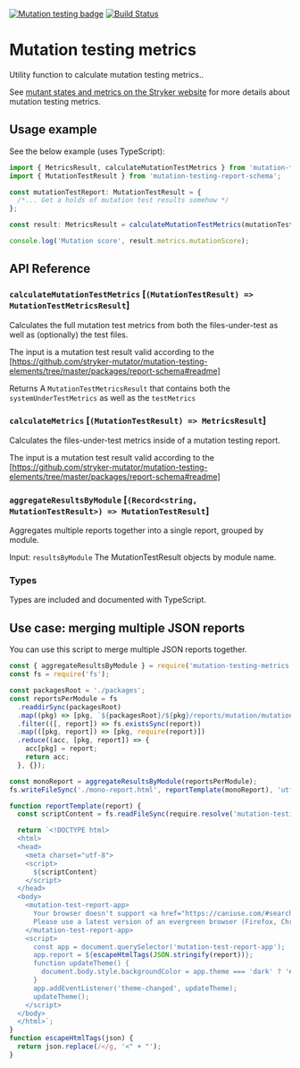 [![Mutation testing badge](https://img.shields.io/endpoint?style=flat&url=https%3A%2F%2Fbadge-api.stryker-mutator.io%2Fgithub.com%2Fstryker-mutator%2Fmutation-testing-elements%2Fmaster%3Fmodule%3Dmetrics)](https://badge-api.stryker-mutator.io/github.com/stryker-mutator/mutation-testing-elements/master?module=metrics)
[![Build Status](https://github.com/stryker-mutator/mutation-testing-elements/workflows/CI/badge.svg)](https://github.com/stryker-mutator/mutation-testing-elements/actions?query=workflow%3ACI+branch%3Amaster)

# Mutation testing metrics

Utility function to calculate mutation testing metrics..

See [mutant states and metrics on the Stryker website](https://stryker-mutator.io/docs/mutation-testing-elements/mutant-states-and-metrics/) for more details about mutation testing metrics.

## Usage example

See the below example (uses TypeScript):

```ts
import { MetricsResult, calculateMutationTestMetrics } from 'mutation-testing-metrics';
import { MutationTestResult } from 'mutation-testing-report-schema';

const mutationTestReport: MutationTestResult = {
  /*... Get a holds of mutation test results somehow */
};

const result: MetricsResult = calculateMutationTestMetrics(mutationTestReport);

console.log('Mutation score', result.metrics.mutationScore);
```

## API Reference

### `calculateMutationTestMetrics` [`(MutationTestResult) => MutationTestMetricsResult`]

Calculates the full mutation test metrics from both the files-under-test as well as (optionally) the test files.

The input is a mutation test result valid according to the [https://github.com/stryker-mutator/mutation-testing-elements/tree/master/packages/report-schema#readme]

Returns A `MutationTestMetricsResult` that contains both the `systemUnderTestMetrics` as well as the `testMetrics`

### `calculateMetrics` [`(MutationTestResult) => MetricsResult`]

Calculates the files-under-test metrics inside of a mutation testing report.

The input is a mutation test result valid according to the [https://github.com/stryker-mutator/mutation-testing-elements/tree/master/packages/report-schema#readme]

### `aggregateResultsByModule` [`(Record<string, MutationTestResult>) => MutationTestResult`]

Aggregates multiple reports together into a single report, grouped by module.

Input: `resultsByModule` The MutationTestResult objects by module name.

### Types

Types are included and documented with TypeScript.

## Use case: merging multiple JSON reports

You can use this script to merge multiple JSON reports together.

```js
const { aggregateResultsByModule } = require('mutation-testing-metrics');
const fs = require('fs');

const packagesRoot = './packages';
const reportsPerModule = fs
  .readdirSync(packagesRoot)
  .map((pkg) => [pkg, `${packagesRoot}/${pkg}/reports/mutation/mutation.json`])
  .filter(([, report]) => fs.existsSync(report))
  .map(([pkg, report]) => [pkg, require(report)])
  .reduce((acc, [pkg, report]) => {
    acc[pkg] = report;
    return acc;
  }, {});

const monoReport = aggregateResultsByModule(reportsPerModule);
fs.writeFileSync('./mono-report.html', reportTemplate(monoReport), 'utf-8');

function reportTemplate(report) {
  const scriptContent = fs.readFileSync(require.resolve('mutation-testing-elements/dist/mutation-test-elements.js'), 'utf-8');

  return `<!DOCTYPE html>
  <html>
  <head>
    <meta charset="utf-8">
    <script>
      ${scriptContent}
    </script>
  </head>
  <body>
    <mutation-test-report-app>
      Your browser doesn't support <a href="https://caniuse.com/#search=custom%20elements">custom elements</a>.
      Please use a latest version of an evergreen browser (Firefox, Chrome, Safari, Opera, Edge, etc).
    </mutation-test-report-app>
    <script>
      const app = document.querySelector('mutation-test-report-app');
      app.report = ${escapeHtmlTags(JSON.stringify(report))};
      function updateTheme() {
        document.body.style.backgroundColor = app.theme === 'dark' ? '#222' : '#fff';
      }
      app.addEventListener('theme-changed', updateTheme);
      updateTheme();
    </script>
  </body>
  </html>`;
}
function escapeHtmlTags(json) {
  return json.replace(/</g, '<" + "');
}
```
